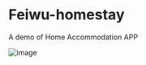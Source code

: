 # Feiwu-homestay
A demo of Home Accommodation APP

![image](https://user-images.githubusercontent.com/81222742/229336489-b9f755bb-cb4a-41f3-a8ea-f39ef10192a4.png)
